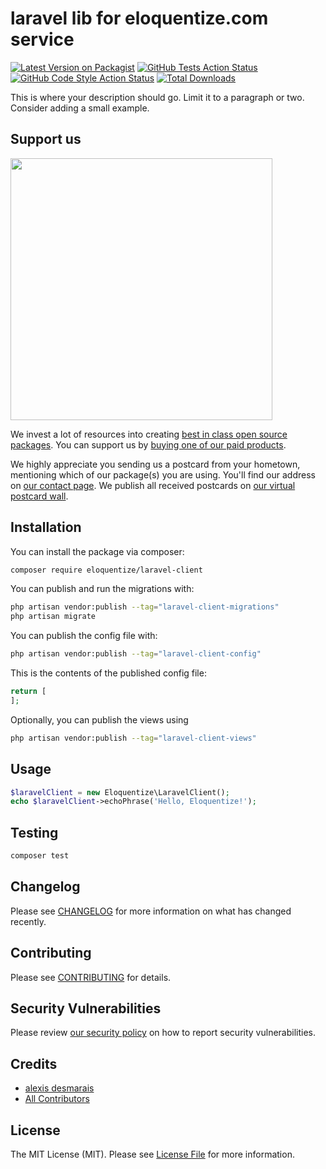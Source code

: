 # laravel lib for eloquentize.com service

[![Latest Version on Packagist](https://img.shields.io/packagist/v/eloquentize/laravel-client.svg?style=flat-square)](https://packagist.org/packages/eloquentize/laravel-client)
[![GitHub Tests Action Status](https://img.shields.io/github/actions/workflow/status/eloquentize/laravel-client/run-tests.yml?branch=main&label=tests&style=flat-square)](https://github.com/eloquentize/laravel-client/actions?query=workflow%3Arun-tests+branch%3Amain)
[![GitHub Code Style Action Status](https://img.shields.io/github/actions/workflow/status/eloquentize/laravel-client/fix-php-code-style-issues.yml?branch=main&label=code%20style&style=flat-square)](https://github.com/eloquentize/laravel-client/actions?query=workflow%3A"Fix+PHP+code+style+issues"+branch%3Amain)
[![Total Downloads](https://img.shields.io/packagist/dt/eloquentize/laravel-client.svg?style=flat-square)](https://packagist.org/packages/eloquentize/laravel-client)

This is where your description should go. Limit it to a paragraph or two. Consider adding a small example.

## Support us

[<img src="https://github-ads.s3.eu-central-1.amazonaws.com/laravel-client.jpg?t=1" width="419px" />](https://spatie.be/github-ad-click/laravel-client)

We invest a lot of resources into creating [best in class open source packages](https://spatie.be/open-source). You can support us by [buying one of our paid products](https://spatie.be/open-source/support-us).

We highly appreciate you sending us a postcard from your hometown, mentioning which of our package(s) you are using. You'll find our address on [our contact page](https://spatie.be/about-us). We publish all received postcards on [our virtual postcard wall](https://spatie.be/open-source/postcards).

## Installation

You can install the package via composer:

```bash
composer require eloquentize/laravel-client
```

You can publish and run the migrations with:

```bash
php artisan vendor:publish --tag="laravel-client-migrations"
php artisan migrate
```

You can publish the config file with:

```bash
php artisan vendor:publish --tag="laravel-client-config"
```

This is the contents of the published config file:

```php
return [
];
```

Optionally, you can publish the views using

```bash
php artisan vendor:publish --tag="laravel-client-views"
```

## Usage

```php
$laravelClient = new Eloquentize\LaravelClient();
echo $laravelClient->echoPhrase('Hello, Eloquentize!');
```

## Testing

```bash
composer test
```

## Changelog

Please see [CHANGELOG](CHANGELOG.md) for more information on what has changed recently.

## Contributing

Please see [CONTRIBUTING](CONTRIBUTING.md) for details.

## Security Vulnerabilities

Please review [our security policy](../../security/policy) on how to report security vulnerabilities.

## Credits

- [alexis desmarais](https://github.com/eloquentize)
- [All Contributors](../../contributors)

## License

The MIT License (MIT). Please see [License File](LICENSE.md) for more information.
